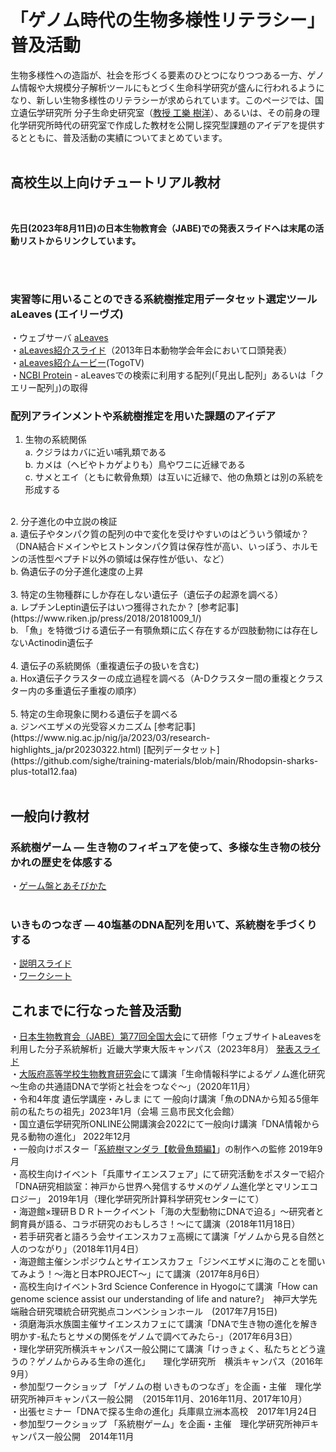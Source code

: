 # 「ゲノム時代の生物多様性リテラシー」普及活動

生物多様性への造詣が、社会を形づくる要素のひとつになりつつある一方、ゲノム情報や大規模分子解析ツールにもとづく生命科学研究が盛んに行われるようになり、新しい生物多様性のリテラシーが求められています。このページでは、国立遺伝学研究所 分子生命史研究室（[教授 工樂 樹洋](https://researchmap.jp/genombaum)）、あるいは、その前身の理化学研究所時代の研究室で作成した教材を公開し探究型課題のアイデアを提供するとともに、普及活動の実績についてまとめています。
<br>
<br>
## 高校生以上向けチュートリアル教材

<br>

**先日(2023年8月11日)の日本生物教育会（JABE)での発表スライドへは末尾の活動リストからリンクしています。**

<br>
<br>

### 実習等に用いることのできる系統樹推定用データセット選定ツール aLeaves (エイリーヴズ)

・ウェブサーバ [aLeaves](https://aleaves.riken.jp/aleaves/)<br>
・[aLeaves紹介スライド](https://www.slideshare.net/cdb_gras/brief-introduction-of-kuraku-zsj13a-leavesup)（2013年日本動物学会年会において口頭発表）<br>
・[aLeaves紹介ムービー](https://togotv.dbcls.jp/20140228.html)(TogoTV)<br>
・[NCBI Protein](https://www.ncbi.nlm.nih.gov/protein/) - aLeavesでの検索に利用する配列(「見出し配列」あるいは「クエリー配列」)の取得
<br>

### 配列アラインメントや系統樹推定を用いた課題のアイデア


1. 生物の系統関係 <br>
a. クジラはカバに近い哺乳類である<br>
b. カメは（ヘビやトカゲよりも）鳥やワニに近縁である<br>
c. サメとエイ（ともに軟骨魚類）は互いに近縁で、他の魚類とは別の系統を形成する<br>
<br>
2. 分子進化の中立説の検証 <br>
a. 遺伝子やタンパク質の配列の中で変化を受けやすいのはどういう領域か？<br>
（DNA結合ドメインやヒストンタンパク質は保存性が高い、いっぽう、ホルモンの活性型ペプチド以外の領域は保存性が低い、など）<br>
b. 偽遺伝子の分子進化速度の上昇<br>
<br>
3. 特定の生物種群にしか存在しない遺伝子（遺伝子の起源を調べる） <br>
a. レプチンLeptin遺伝子はいつ獲得されたか？ [参考記事](https://www.riken.jp/press/2018/20181009_1/)<br>
b. 「魚」を特徴づける遺伝子ー有顎魚類に広く存在するが四肢動物には存在しないActinodin遺伝子<br>
<br>
4. 遺伝子の系統関係（重複遺伝子の扱いを含む)<br>
a. Hox遺伝子クラスターの成立過程を調べる（A-Dクラスター間の重複とクラスター内の多重遺伝子重複の順序）<br>
<br>
5. 特定の生命現象に関わる遺伝子を調べる  <br>
a. ジンベエザメの光受容メカニズム 
[参考記事](https://www.nig.ac.jp/nig/ja/2023/03/research-highlights_ja/pr20230322.html) 
[配列データセット](https://github.com/sighe/training-materials/blob/main/Rhodopsin-sharks-plus-total12.faa) <br>
<br>

## 一般向け教材

### 系統樹ゲーム ― 生き物のフィギュアを使って、多様な生き物の枝分かれの歴史を体感する
・[ゲーム盤とあそびかた](https://github.com/sighe/tutorialJ/blob/main/%E7%B3%BB%E7%B5%B1%E6%A8%B9%E3%82%B2%E3%83%BC%E3%83%A0%E7%9B%A42023.pdf)
<br>
<br>
### いきものつなぎ ― 40塩基のDNA配列を用いて、系統樹を手づくりする
・[説明スライド]( https://github.com/sighe/tutorialJ/blob/main/%E3%81%84%E3%81%8D%E3%82%82%E3%81%AE%E3%81%A4%E3%81%AA%E3%81%8E%E3%83%BC%E8%AA%AC%E6%98%8E%E3%82%B9%E3%83%A9%E3%82%A4%E3%83%892016.pdf)<br>
・[ワークシート](https://github.com/sighe/tutorialJ/blob/main/%E3%81%84%E3%81%8D%E3%82%82%E3%81%AE%E3%81%A4%E3%81%AA%E3%81%8E%E3%83%AF%E3%83%BC%E3%82%AF%E3%82%B7%E3%83%BC%E3%83%882023J.pdf)

## これまでに行なった普及活動

・[日本生物教育会（JABE）第77回全国大会](https://sites.google.com/view/jabe77osaka/home?authuser=0)にて研修「ウェブサイトaLeavesを利用した分子系統解析」近畿大学東大阪キャンパス（2023年8月） [発表スライド](https://github.com/sighe/tutorialJ/blob/main/Kuraku-JABE2023Osaka.pdf)<br>
・[大阪府高等学校生物教育研究会](http://seiken.sub.jp/kakari/kouenkai/index.htm)にて講演「生命情報科学によるゲノム進化研究～生命の共通語DNAで学術と社会をつなぐ～」（2020年11月）<br>
・令和4年度 遺伝学講座・みしま にて 一般向け講演「魚のDNAから知る5億年前の私たちの祖先」2023年1月（会場 三島市民文化会館）<br>
・国立遺伝学研究所ONLINE公開講演会2022にて一般向け講演「DNA情報から見る動物の進化」 2022年12月<br>
・一般向けポスター「[系統樹マンダラ【軟骨魚類編】](https://academist-cf.com/projects/128?lang=ja)」の制作への監修 2019年9月<br>
・高校生向けイベント「兵庫サイエンスフェア」にて研究活動をポスターで紹介「DNA研究相談室：神戸から世界へ発信するサメのゲノム進化学とマリンエコロジー」 2019年1月（理化学研究所計算科学研究センターにて）<br>
・海遊館×理研ＢＤＲトークイベント「海の大型動物にDNAで迫る」～研究者と飼育員が語る、コラボ研究のおもしろさ！～にて講演（2018年11月18日）<br>
・若手研究者と語ろう会サイエンスカフェ高槻にて講演「ゲノムから見る自然と人のつながり」（2018年11月4日）<br>
・海遊館主催シンポジウムとサイエンスカフェ「ジンベエザメに海のことを聞いてみよう！～海と日本PROJECT～」にて講演（2017年8月6日）<br>
・高校生向けイベント3rd Science Conference in Hyogoにて講演「How can genome science assist our understanding of life and nature?」　神戸大学先端融合研究環統合研究拠点コンベンションホール　(2017年7月15日)<br>
・須磨海浜水族園主催サイエンスカフェにて講演「DNAで生き物の進化を解き明かす-私たちとサメの関係をゲノムで調べてみたら-」（2017年6月3日）<br>
・理化学研究所横浜キャンパス一般公開にて講演「けっきょく、私たちとどう違うの？ゲノムからみる生命の進化」　　理化学研究所　横浜キャンパス（2016年9月）<br>
・参加型ワークショップ 「ゲノムの樹 いきものつなぎ」を企画・主催　理化学研究所神戸キャンパス一般公開　（2015年11月、2016年11月、2017年10月）<br>
・出張セミナー「DNAで探る生命の進化」兵庫県立洲本高校　2017年1月24日<br>
・参加型ワークショップ 「系統樹ゲーム」を企画・主催　理化学研究所神戸キャンパス一般公開　2014年11月<br>


